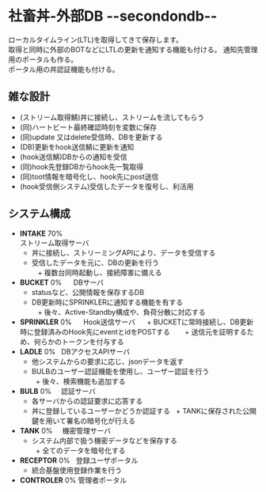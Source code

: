 # 社畜丼-外部DB --secondondb--
ローカルタイムライン(LTL)を取得してきて保存します。  
取得と同時に外部のBOTなどにLTLの更新を通知する機能も付ける。 
通知先管理用のポータルも作る。  
ポータル用の丼認証機能も付ける。  

## 雑な設計
 - (ストリーム取得鯖)丼に接続し、ストリームを流してもらう  
 - (同)ハートビート最終確認時刻を変数に保存  
 - (同)update 又はdelete受信時、DBを更新する  
 - (DB)更新をhook送信鯖に更新を通知  
 - (hook送信鯖)DBからの通知を受信  
 - (同)hook先登録DBからhook先一覧取得  
 - (同)toot情報を暗号化し、hook先にpost送信  
 - (hook受信側システム)受信したデータを復号し、利活用  

## システム構成
 - **INTAKE** 70%  
    ストリーム取得サーバ  
    + 丼に接続し、ストリーミングAPIにより、データを受信する  
    + 受信したデータを元に、DBの更新を行う  
    + 複数台同時起動し、接続障害に備える
 - **BUCKET** 0%  
    DBサーバ  
    + statusなど、公開情報を保存するDB
    + DB更新時にSPRINKLERに通知する機能を有する  
    + 後々、Active-Standby構成や、負荷分散に対応する
 - **SPRINKLER** 0%  
    Hook送信サーバ  
    + BUCKETに常時接続し、DB更新時に登録済みのHook先にeventとidをPOSTする　 
    + 送信元を証明するため、何らかのトークンを付与する
 - **LADLE** 0%  
   DBアクセスAPIサーバ  
   + 他システムからの要求に応じ、jsonデータを返す  
   + BULBのユーザー認証機能を使用し、ユーザー認証を行う  
   + 後々、検索機能も追加する
 - **BULB** 0%  
   認証サーバ  
   + 各サーバからの認証要求に応答する  
   + 丼に登録しているユーザーかどうか認証する
   + TANKに保存された公開鍵を用いて署名の暗号化が行える
 - **TANK** 0%  
   機密管理サーバ  
   + システム内部で扱う機密データなどを保存する  
   + 全てのデータを暗号化する
 - **RECEPTOR** 0%  
   登録ユーザポータル  
   + 統合基盤使用登録作業を行う
 - **CONTROLER** 0%
   管理者ポータル  
